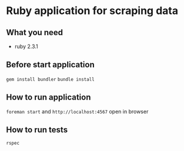 # Ruby application for scraping data

## What you need
 - ruby 2.3.1

## Before start application
`gem install bundler`
`bundle install`

## How to run application
`foreman start` and `http://localhost:4567` open in browser

## How to run tests
`rspec`
